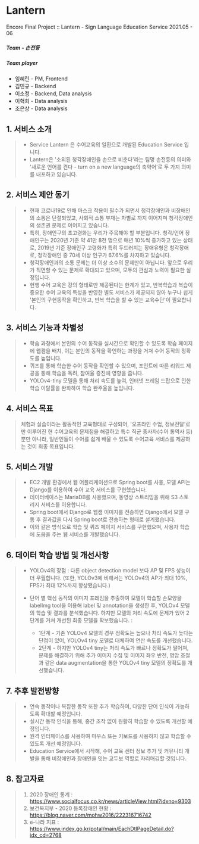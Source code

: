 # Lantern
Encore Final Project :: Lantern - Sign Language Education Service 2021.05 - 06


##### Team - 손전등

##### Team player
 + 임혜린 - PM, Frontend
 + 김민규 - Backend
 + 이소정 - Backend, Data analysis
 + 이혁희 - Data analysis
 + 조은상 - Data analysis



## 1. 서비스 소개

> + Service Lantern 은 수어교육의 일환으로 개발된 Education Service 입니다.
> + Lantern은 '소외된 청각장애인을 손으로 비춘다'라는 팀명 손전등의 의미와 '새로운 언어를 켠다 - turn on a new language의 축약어'로 두 가지 의미를 내포하고 있습니다.




## 2. 서비스 제안 동기

> + 현재 코로나19로 인해 마스크 착용이 필수가 되면서 청각장애인과 비장애인의 소통은 단절되었고, 사회적 소통 부재는 차별로 까지 이어지며 청각장애인의 생존권 문제로 이어지고 있습니다.
> + 특히, 장애인구의 초고령화는 우리가 주목해야 할 부분입니다. 청각/언어 장애인구는 2020년 기준 약 41만 8천 명으로 매년 10%씩 증가하고 있는 상태로, 2019년 기준 장애인구 고령화가 특히 두드러지는 장애유형은 청각장애로, 청각장애인 중 70세 이상 인구가 67.6%를 차지하고 있습니다.
> + 청각장애인과의 소통 문제는 더 이상 소수의 문제만이 아닙니다. 앞으로 우리가 직면할 수 있는 문제로 확대되고 있으며, 모두의 관심과 노력이 필요한 실정입니다.
> + 현행 수어 교육은 강의 형태로만 제공된다는 한계가 있고, 반복학습과 복습이 중요한 수어 교육의 특성을 반영한 별도 서비스가 제공되지 않아 누구나 쉽게 '본인의 구현동작을 확인하고, 반복 학습을 할 수 있는 교육수단'이 필요합니다.



## 3. 서비스 기능과 차별성

> + 학습 과정에서 본인의 수어 동작을 실시간으로 확인할 수 있도록 학습 페이지에 웹캠을 배치, 이는 본인의 동작을 확인하는 과정을 거쳐 수어 동작의 정확도를 높입니다.
> + 퀴즈를 통해 학습한 수어 동작을 확인할 수 있으며, 포인트에 따른 리워드 제공을 통해 학습을 독려, 참여율 증진에 영향을 줍니다.
> + YOLOv4-tiny 모델을 통해 처리 속도를 높여, 인터넷 프레임 드랍으로 인한 학습 이탈률을 완화하여 학습 완주율을 높입니다.


## 4. 서비스 목표

> 체험과 실습이라는 활동적인 교육형태로 구성되어, '오프라인 수업, 정보전달'로만 이루어진 현 수어교육의 문제점을 해결하고 특수 직군 종사자(수어 통역사 등)뿐만 아니라, 일반인들이 수어를 쉽게 배울 수 있도록 수어교육 서비스를 제공하는 것이 최종 목표입니다.
 
 
 ## 5. 서비스 개발
 
> + EC2 개발 환경에서 웹 어플리케이션으로 Spring boot를 사용, 모델 API는 Django를 이용하여 수어 교육 서비스를 구현했습니다.
> + 데이터베이스는 MariaDB를 사용했으며, 동영상 스트리밍을 위해 S3 스토리지 서비스를 이용합니다. 
> + Spring boot에서 Django로 웹캠 이미지를 전송하면 Django에서 모델 구동 후 결과값을 다시 Spring boot로 전송하는 형태로 설계했습니다.
> + 이와 같은 방식으로 학습 및 퀴즈 페이지 서비스를 구현했으며, 사용자 학습에 도움을 주는 웹 서비스를 개발했습니다.


## 6. 데이터 학습 방법 및 개선사항

> + YOLOv4의 장점 : 
>  다른 object detection model 보다 AP 및 FPS 성능이 더 우월합니다. (또한, YOLOv3에 비해서는 YOLOv4의 AP가 최대 10%, FPS가 최대 12%까지 향상됐습니다.)
>
> + 단어 별 핵심 동작의 이미지 프레임을 추출하여 모델이 학습할 손모양을 labelImg tool을 이용해 label 및 annotation을 생성한 후, YOLOv4 모델의 학습 및 결과를 분석했습니다.
>   하지만 모델의 처리 속도에 문제가 있어 2단계를 거쳐 개선된 최종 모델을 확보했습니다. :
>    + 1단계 - 기존 YOLOv4 모델의 경우 정확도는 높으나 처리 속도가 늦다는 단점이 있어, YOLOv4 tiny 모델로 대체하여 연산 속도를 개선했습니다.
>    + 2단계 - 하지만 YOLOv4 tiny는 처리 속도가 빠르나 정확도가 떨어져, 문제를 해결하기 위해 추가 이미지 수집 및 이미지 좌우 반전, 명암 조절과 같은 data augmentation을 통한 YOLOv4 tiny 모델의 정확도를 개선했습니다.


## 7. 추후 발전방향

> + 연속 동작이나 복잡한 동작 또한 추가 학습하여, 다양한 단어 인식이 가능하도록 확대할 예정입니다.
> + 실시간 동작 인식을 통해, 중간 조작 없이 원활히 학습할 수 있도록 개선할 예정입니다.
> + 원격 인터페이스를 사용하여 마우스 또는 키보드를 사용하지 않고 학습할 수 있도록 개선 예정입니다.
> + Education Service에서 시작해, 수어 교육 센터 정보 추가 및 커뮤니티 개발을 통해 비장애인과 장애인을 잇는 교두보 역할로 자리매김할 것입니다.

## 8. 참고자료

> 1. 2020 장애인 통계 : https://www.socialfocus.co.kr/news/articleView.html?idxno=9303
> 2. 보건복지부 - 2020 등록장애인 현황 : https://blog.naver.com/mohw2016/222316716742
> 3. e-나라 지표 : https://www.index.go.kr/potal/main/EachDtlPageDetail.do?idx_cd=2768

